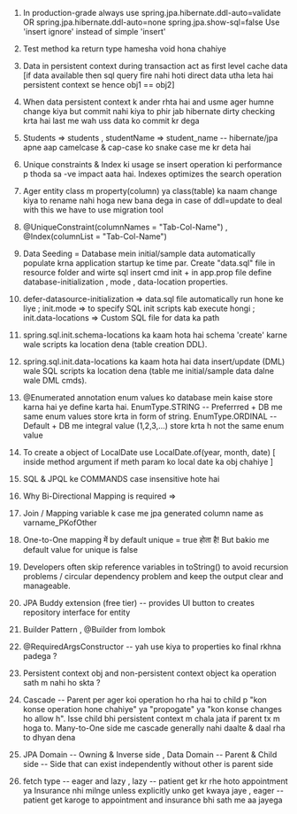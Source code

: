 1. In production-grade always use 
	spring.jpa.hibernate.ddl-auto=validate OR spring.jpa.hibernate.ddl-auto=none
	spring.jpa.show-sql=false
	Use 'insert ignore' instead of simple 'insert'
2. Test method ka return type hamesha void hona chahiye 
3. Data in persistent context during transaction act as first level cache data [if data available then sql query fire nahi hoti direct data utha leta hai persistent context se hence obj1 == obj2]
4. When data persistent context k ander rhta hai and usme ager humne change kiya but commit nahi kiya to phir jab hibernate dirty checking krta hai last me wah uss data ko commit kr dega
5. Students => students , studentName => student_name -- hibernate/jpa apne aap camelcase & cap-case ko snake case me kr deta hai
6. Unique constraints & Index ki usage se insert operation ki performance p thoda sa -ve impact aata hai. Indexes optimizes the search operation
7. Ager entity class m property(column) ya class(table) ka naam change kiya to rename nahi hoga new bana dega in case of ddl=update to deal with this we have to use migration tool
8. @UniqueConstraint(columnNames = "Tab-Col-Name")  ,  @Index(columnList = "Tab-Col-Name")
9. Data Seeding = Database mein initial/sample data automatically populate krna application startup ke time par. Create "data.sql" file in resource folder and wirte sql insert cmd init + in app.prop file define database-initialization , mode , data-location properties.
10. defer-datasource-initialization => data.sql file automatically run hone ke liye ; init.mode => to specify SQL init scripts kab execute hongi ; init.data-locations => Custom SQL file for data ka path
11. spring.sql.init.schema-locations ka kaam hota hai schema 'create' karne wale scripts ka location dena (table creation DDL).
12. spring.sql.init.data-locations ka kaam hota hai data insert/update (DML) wale SQL scripts ka location dena (table me initial/sample data dalne wale DML cmds).
13. @Enumerated annotation enum values ko database mein kaise store karna hai ye define karta hai. EnumType.STRING -- Preferrred + DB me same enum values store krta in form of string. EnumType.ORDINAL -- Default + DB me integral value (1,2,3,...) store krta h not the same enum value


1. To create a object of LocalDate use LocalDate.of(year, month, date) [ inside method argument if meth param ko local date ka obj chahiye ]
2. SQL & JPQL ke COMMANDS case insensitive hote hai
3. Why Bi-Directional Mapping is required => 
4. Join / Mapping variable k case me jpa generated column name as varname_PKofOther
5. One-to-One mapping में by default unique = true होता है! But bakio me default value for unique is false
6. Developers often skip reference variables in toString() to avoid recursion problems / circular dependency problem and keep the output clear and manageable.

1. JPA Buddy extension (free tier) -- provides UI button to creates repository interface for entity 
2. Builder Pattern , @Builder from lombok
3. @RequiredArgsConstructor -- yah use kiya to properties ko final rkhna padega ? 
4. Persistent context obj and non-persistent context object ka operation sath m nahi ho skta ?
5. Cascade -- Parent per ager koi operation ho rha hai to child p "kon konse operation hone chahiye" ya "propogate" ya "kon konse changes ho allow h". Isse child bhi persistent context m chala jata if parent tx m hoga to. Many-to-One side me cascade generally nahi daalte & daal rha to dhyan dena
6. JPA Domain -- Owning & Inverse side , Data Domain -- Parent & Child side -- Side that can exist independently without other is parent side
7. fetch type -- eager and lazy , lazy -- patient get kr rhe hoto appointment ya Insurance nhi milnge unless explicitly unko get kwaya jaye , eager -- patient get karoge to appointment and insurance bhi sath me aa jayega 




